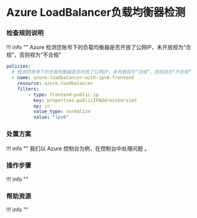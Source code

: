 # Azure LoadBalancer负载均衡器检测

### 检查规则说明
!!! info ""
    Azure  检测您账号下的负载均衡器是否开放了公网IP，未开放视为“合规”，否则视为“不合规”
    
  ```YAML
  policies:
    # 检测您账号下的负载均衡器是否开放了公网IP，未开放视为“合规”，否则视为“不合规”
    - name: azure-loadbalancer-with-ipv6-frontend
      resource: azure.loadbalancer
      filters:
          - type: frontend-public-ip
            key: properties.publicIPAddressVersion
            op: in
            value_type: normalize
            value: "ipv6"
  ```

    
### 处置方案
!!! info ""
    我们以 Azure 控制台为例，在控制台中处理问题 。


### 操作步骤
!!! info ""




### 帮助资源
!!! info ""
    